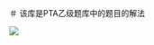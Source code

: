 ＃ 该库是PTA乙级题库中的题目的解法

<a title="Hits" target="_blank" href="https://github.com/yhyddr/patY"><img src="https://hits.b3log.org/b3log/hits.svg"></a>
